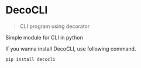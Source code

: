 # DecoCLI
> CLI program using decorator

Simple module for CLI in python

If you wanna install DecoCLI, use following command.

```
pip install decocli
```
